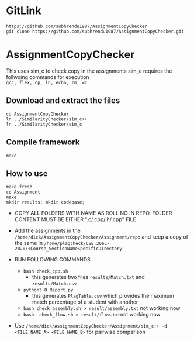 # GitLink
```
https://github.com/subhrendu1987/AssignmentCopyChecker
git clone https://github.com/subhrendu1987/AssignmentCopyChecker.git
```
# AssignmentCopyChecker
This uses sim_c to check copy in the assignments
sim_c requires the follwoing commands for execution</br >
`gcc, flex, cp, ln, echo, rm, wc`
## Download and extract the files
```
cd AssignmentCopyChecker
ln ../SimilarityChecker/sim_c++
ln ../SimilarityChecker/sim_c
```
## Compile  framework
```
make
```
## How to use
```
make fresh
cd Assignment
make
mkdir results; mkdir codebase;
```
* COPY ALL FOLDERS WITH NAME AS ROLL NO IN REPO. FOLDER CONTENT MUST BE EITHER ".c/.cpp/.h/.cpp" FILE.
* Add the assignments in the `/home/dick/AssignmentCopyChecker/Assignment/repo` and keep a copy of the same in `/home/plagcheck/CSE.206L-2020/<Course_SectionNameSpecificDIrectory`

* RUN FOLLOWING COMMANDS <br>
	* `bash check_cpp.sh`<br>
		* this generates two files `results/Match.txt` and `results/Match.csv`<br>
	* `python3.8 Report.py`<br>
		* this generates `PlagTable.csv` which provides the maximum match percentage of a student with another <br>
	* `bash check_assembly.sh > result/assembly.txt` not working now <br>
	* `bash  check_flow.sh > result/flow.txt`not working now <br>
* Use `/home/dick/AssignmentCopyChecker/Assignment/sim_c++ -d <FILE_NAME_A> <FILE_NAME_B>` for pairwise comparison
